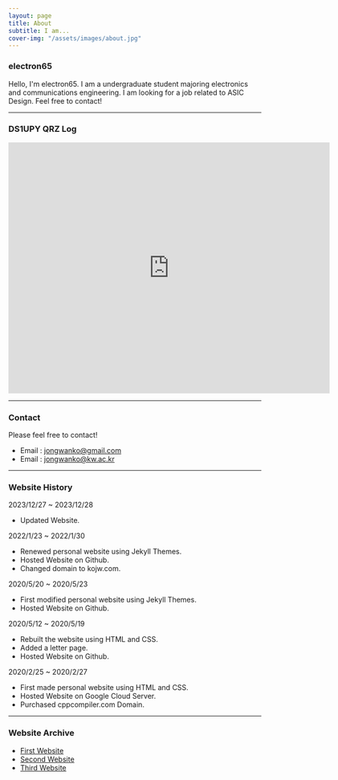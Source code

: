 ```yaml
---
layout: page
title: About
subtitle: I am...
cover-img: "/assets/images/about.jpg"
---
```


### electron65
Hello, I'm electron65. I am a undergraduate student majoring electronics and communications engineering. 
I am looking for a job related to ASIC Design.
Feel free to contact!

---
### DS1UPY QRZ Log

<iframe align="top" frameborder="0" height="500" scrolling="yes" src="https://logbook.qrz.com/lbstat/DS1UPY/" width="640"></iframe>


---
### Contact
Please feel free to contact!
* Email : jongwanko@gmail.com
* Email : jongwanko@kw.ac.kr

---
### Website History
2023/12/27 ~ 2023/12/28
* Updated Website.

2022/1/23 ~ 2022/1/30
* Renewed personal website using Jekyll Themes.
* Hosted Website on Github.
* Changed domain to kojw.com.

2020/5/20 ~ 2020/5/23
* First modified personal website using Jekyll Themes.
* Hosted Website on Github.

2020/5/12 ~ 2020/5/19
* Rebuilt the website using HTML and CSS.
* Added a letter page.
* Hosted Website on Github.

2020/2/25 ~ 2020/2/27
* First made personal website using HTML and CSS.
* Hosted Website on Google Cloud Server.
* Purchased cppcompiler.com Domain.
  
---
### Website Archive
* [First Website](https://electron65.github.io/cppcompiler-first-website/)
* [Second Website](https://electron65.github.io/cppcompiler-second-website/)
* [Third Website](https://electron65.github.io/cppcompiler-third/)
